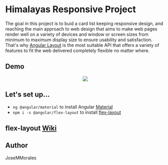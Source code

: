 # Himalayas Responsive Project

The goal in this project is to buid a card list keeping responsive design, and reaching the main approach to web design that aims to make web pages render well on a variety of devices and window or screen sizes from minimum to maximum display size to ensure usability and satisfaction. That's why [Angular Layout](https://material.angularjs.org/1.1.1/layout/introduction) is the most suitable API that offers a variety of features to fit the web delivered completely flexible no matter where. 

## Demo

<div align="center">
  <img src="src/assets/demoWeb.gif" />
</div>


## Let's set up...
* `ng @angular/material` to install Angular [Material](https://material.angular.io/) 
* `npm i -s @angular/flex-layout` to install [flex-layout](https://github.com/angular/flex-layout)

## flex-layout [Wiki](https://github.com/angular/flex-layout/wiki)

## Author

JoseMMorales
